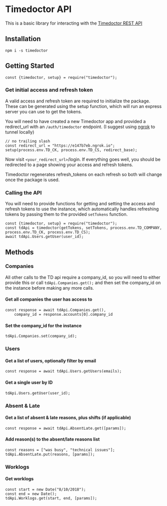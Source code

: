 # Timedoctor API

This is a basic library for interacting with the [Timedoctor REST API](https://webapi.timedoctor.com/doc#webandapp) 

## Installation

``` 
npm i -s timedoctor 
```

## Getting Started
```
const {timedoctor, setup} = require("timedoctor");
```

### Get initial access and refresh token
A valid access and refresh token are required to initialize the package. 
These can be generated using the setup function, which will run an express server 
you can use to get the tokens. 

You will need to have created a new Timedoctor app
and provided a redirect_url with an `/auth/timedoctor` endpoint. 
(I suggest using [ngrok](https://ngrok.io) to tunnel locally)

```
// no trailing slash
const redirect_url = "https://e147b7eb.ngrok.io";
setup(process.env.TD_CK, process.env.TD_CS, redirect_base); 
```

Now visit `<your_redirect_url>`/login. 
If everything goes well, you should be redirected to a page showing your access and refresh tokens.

Timedoctor regenerates refresh_tokens on each refresh so both will change once the package is used.

### Calling the API
You will need to provide functions for getting and setting the access and refresh tokens to 
use the instance, which automatically handles refreshing tokens by passing them to the provided
`setTokens` function. 

```
const {timedoctor, setup} = require("timedoctor");
const tdApi = timedoctor(getTokens, setTokens, process.env.TD_COMPANY, process.env.TD_CK, process.env.TD_CS);
await tdApi.Users.getUser(user_id);
```

## Methods

### Companies
All other calls to the TD api require a company_id, so you will need to either provide this or call
` tdApi.Companies.get(); ` and then set the company_id on the instance before making any more calls.

#### Get all companies the user has access to
```
const response = await tdApi.Companies.get(),
    company_id = response.accounts[0].company_id
```

#### Set the company_id for the instance
```
tdApi.Companies.set(company_id);
```

### Users
#### Get a list of users, optionally filter by email
```
const response = await tdApi.Users.getUsers(emails);
```

#### Get a single user by ID
```
tdApi.Users.getUser(user_id);
```

### Absent & Late
#### Get a list of absent & late reasons, plus shifts (if applicable)
```
const response = await tdApi.AbsentLate.get([params]);
```

#### Add reason(s) to the absent/late reasons list 
```
const reasons = ["was busy", "technical issues"];
tdApi.AbsentLate.put(reasons, [params]);
```

### Worklogs
#### Get worklogs
```
const start = new Date("8/10/2018");
const end = new Date();
tdApi.Worklogs.get(start, end, [params]);
```


